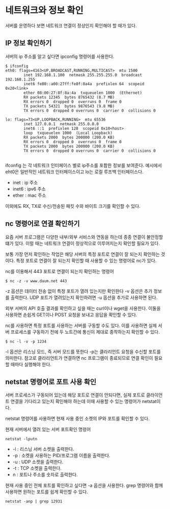 # 네트워크와 정보 확인
서버를 운영하다 보면 네트워크 연결이 정상인지 확인해야 할 때가 있다.

## IP 정보 확인하기
서버의 ip 주소를 알고 싶다면 ipconfig 명령어를 사용한다.
```
$ ifconfig
eth0: flags=4163<UP,BROADCAST,RUNNING,MULTICAST>  mtu 1500
        inet 192.168.1.100  netmask 255.255.255.0  broadcast 192.168.1.255
        inet6 fe80::a00:27ff:fe8f:8a4a  prefixlen 64  scopeid 0x20<link>
        ether 08:00:27:8f:8a:4a  txqueuelen 1000  (Ethernet)
        RX packets 12345  bytes 8765432 (8.7 MB)
        RX errors 0  dropped 0  overruns 0  frame 0
        TX packets 54321  bytes 9876543 (9.8 MB)
        TX errors 0  dropped 0 overruns 0  carrier 0  collisions 0

lo: flags=73<UP,LOOPBACK,RUNNING>  mtu 65536
        inet 127.0.0.1  netmask 255.0.0.0
        inet6 ::1  prefixlen 128  scopeid 0x10<host>
        loop  txqueuelen 1000  (Local Loopback)
        RX packets 2000  bytes 200000 (200.0 KB)
        RX errors 0  dropped 0  overruns 0  frame 0
        TX packets 2000  bytes 200000 (200.0 KB)
        TX errors 0  dropped 0 overruns 0  carrier 0  collisions 0
        
```
ifconfig 는 각 네트워크 인터페이스 별로 ip주소를 포함한 정보를 보여준다. 예시에서 eht0은 일반적인 네트워크 인터페이스이고 lo는 로컬 루프백 인터페이스다. 
- inet : ip 주소
- inet6 : ipv6 주소
- ether : mac 주소

이외에도 RX, TX로 수신/전송된 패킷 수와 바이트 크기를 확인할 수 있다.

## nc 명령어로 연결 확인하기
요즘 서버 프로그램은 다양한 내부/외부 서비스와 연동을 하는데 종종 연결이 불안정할 떄가 있다. 이럴 때는 네트워크 연결이 정상적으로 이루어지는지 확인할 필요가 있다.

보통 가장 먼저 확인하는 작업은 해당 서버의 특정 포트로 연결이 잘 되는지 확인하는 것이다. 특정 포트로 연결이 잘 되는지 확인할 때 사용할 수 있는 명령어로 nc가 있다.

nc를 이용해서 443 포트로 연결이 되는지 확인하는 명령어
```shell
$ nc -z -v www.daum.net 443
```

-z 옵션은 데이터 전송 없이 특정 포트가 열려 있는지만 확인한다 -v 옵션은 추가 정보를 출력한다. UDP 포트가 열려있는지 확인하려면 -u 옵션을 추가로 사용하면 된다.

외부 서버의 API 호출 결과를 확인하고 싶을 때는 curl이나 wget을 사용한다. 이둘을 사용하면 손쉽게 GET이나 POST 요청을 보내고 응답을 확인할 수 있다.

nc를 사용하면 특정 포트를 사용하는 서버를 구동할 수도 있다. 이를 사용하면 실제 서버 프로세스를 구동하기 전에 두 노트간에 통신이 제대로 종작하는지 확인할 수 있다.
```shell
$ nc -l -v -p 1234
```
-l 옵션은 리스닝 모드, 즉 서버 모드를 뜻한다 -p는 클라리언트 요청을 수신할 포트를 의미한다. 참고로 클라리언트가 연결하면 nc 프로그램이 종료되므로 연결 확인이 필요할 때마다 실행해야 한다.

## netstat 명령어로 포트 사용 확인
서버 프로세스가 구동되어 있는데 해당 포트로 연결이 안되다면, 실제 포트로 클라이언트 연결을 기다리고 있는지 확인해야 하는데 이때 사용할 수 있는 명령어가 netstat이다.

netstat 명령어를 사용하면 현재 사용 중인 소켓의 IP와 포트를 확인할 수 있다.

현재 서버에서 열려 있는 서버 포트확인 명령어
```shell
netstat -lputn
```
- -l : 리스닝 서버 소켓을 출력한다.
- -p : 소켓을 사용하는 PID/프로그램 이름을 출력한다.
- -u : UDP 소켓을 출력한다.
- -t : TCP 소켓을 출력한다.
- n : 포트나 주소를 숫자로 출력한다.

현재 사용 중인 전체 포트를 확인하고 싶다면 -a 옵션을 사용한다. grep 명령어와 함께 사용하면 원하는 포트를 쉽게 확인할 수 있다.
```shell
netstat -anp | grep 12931
```